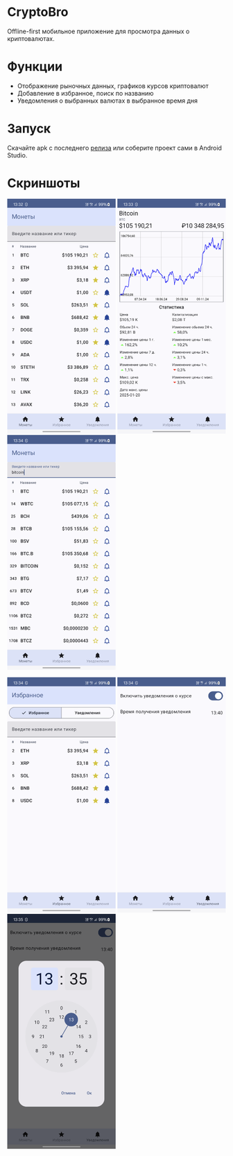 # CryptoBro
Offline-first мобильное приложение для просмотра данных о криптовалютах.
# Функции
- Отображение рыночных данных, графиков курсов криптовалют
- Добавление в избранное, поиск по названию
- Уведомления о выбранных валютах в выбранное время дня
# Запуск
Скачайте apk с последнего [релиза][1] или соберите проект сами в Android Studio.
# Скриншоты
<p float="left">
  <img src="screenshots/1.png" width="250"/>
  <img src="screenshots/2.png" width="250"/>
  <img src="screenshots/3.png" width="250"/>
 </p>
 <p float="left">
  <img src="screenshots/4.png" width="250"/>
  <img src="screenshots/5.png" width="250"/>
  <img src="screenshots/6.png" width="250"/>   
 </p>




[1]: https://github.com/Fisteshak/CryptoMatthew/releases/tag/Release
